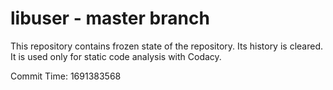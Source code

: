 # libuser - master branch

This repository contains frozen state of the repository.
Its history is cleared. It is used only for static code
analysis with Codacy.

Commit Time: 1691383568